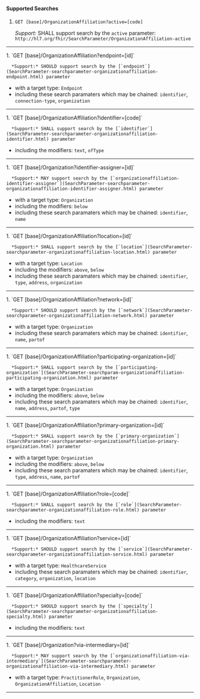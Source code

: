 #### Supported Searches

1. `GET [base]/OrganizationAffiliation?active=[code]`

      *Support:* SHALL support search by the `active` parameter: `http://hl7.org/fhir/SearchParameter/OrganizationAffiliation-active`
<hr />
1. `GET [base]/OrganizationAffiliation?endpoint=[id]`

      *Support:* SHOULD support search by the [`endpoint`](SearchParameter-searchparameter-organizationaffiliation-endpoint.html) parameter
   - with a target type:  `Endpoint`   
   - including these search paramaters which may be chained:  `identifier`, `connection-type`, `organization`
<hr />
1. `GET [base]/OrganizationAffiliation?identifier=[code]`

      *Support:* SHALL support search by the [`identifier`](SearchParameter-searchparameter-organizationaffiliation-identifier.html) parameter  
   - including the modifiers:  `text`, `ofType`   
<hr />
1. `GET [base]/Organization?identifier-assigner=[id]`

      *Support:* MAY support search by the [`organizationaffiliation-identifier-assigner`](SearchParameter-searchparameter-organizationaffiliation-identifier-assigner.html) parameter
   - with a target type:  `Organization`
   - including the modifiers:  `below`  
   - including these search paramaters which may be chained:  `identifier`, `name`
<hr />
1. `GET [base]/OrganizationAffiliation?location=[id]`

      *Support:* SHALL support search by the [`location`](SearchParameter-searchparameter-organizationaffiliation-location.html) parameter
   - with a target type:  `Location`
   - including the modifiers:  `above`, `below`  
   - including these search paramaters which may be chained:  `identifier`, `type`, `address`, `organization`
<hr />
1. `GET [base]/OrganizationAffiliation?network=[id]`

      *Support:* SHOULD support search by the [`network`](SearchParameter-searchparameter-organizationaffiliation-network.html) parameter
   - with a target type:  `Organization`   
   - including these search paramaters which may be chained:  `identifier`, `name`, `partof`
<hr />
1. `GET [base]/OrganizationAffiliation?participating-organization=[id]`

      *Support:* SHALL support search by the [`participating-organization`](SearchParameter-searchparam-organizationaffiliation-participating-organization.html) parameter
   - with a target type:  `Organization`
   - including the modifiers:  `above`, `below`  
   - including these search paramaters which may be chained:  `identifier`, `name`, `address`, `partof`, `type`
<hr />
1. `GET [base]/OrganizationAffiliation?primary-organization=[id]`

      *Support:* SHALL support search by the [`primary-organization`](SearchParameter-searchparameter-organizationaffiliation-primary-organization.html) parameter
   - with a target type:  `Organization`
   - including the modifiers:  `above`, `below`  
   - including these search paramaters which may be chained:  `identifier`, `type`, `address`, `name`, `partof`
<hr />
1. `GET [base]/OrganizationAffiliation?role=[code]`

      *Support:* SHALL support search by the [`role`](SearchParameter-searchparameter-organizationaffiliation-role.html) parameter  
   - including the modifiers:  `text`   
<hr />
1. `GET [base]/OrganizationAffiliation?service=[id]`

      *Support:* SHOULD support search by the [`service`](SearchParameter-searchparameter-organizationaffiliation-service.html) parameter
   - with a target type:  `HealthcareService`   
   - including these search paramaters which may be chained:  `identifier`, `category`, `organization`, `location`
<hr />
1. `GET [base]/OrganizationAffiliation?specialty=[code]`

      *Support:* SHOULD support search by the [`specialty`](SearchParameter-searchparameter-organizationaffiliation-specialty.html) parameter  
   - including the modifiers:  `text`   
<hr />
1. `GET [base]/Organization?via-intermediary=[id]`

      *Support:* MAY support search by the [`organizationaffiliation-via-intermediary`](SearchParameter-searchparameter-organizationaffiliation-via-intermediary.html) parameter
   - with a target type:  `PractitionerRole`, `Organization`, `OrganizationAffiliation`, `Location`    
<hr />
